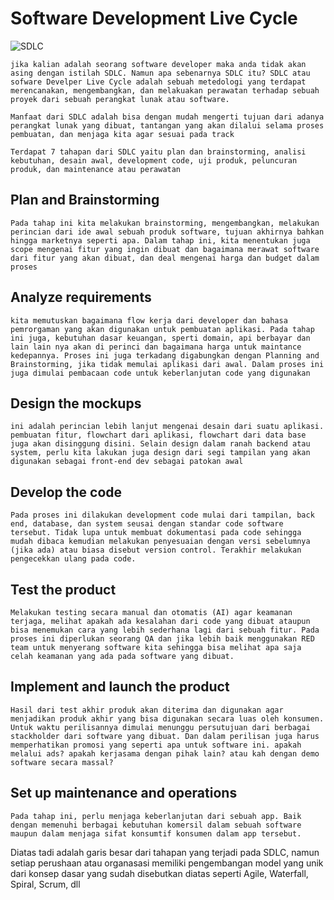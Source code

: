 # Software Development Live Cycle

![SDLC](https://miro.medium.com/max/1200/0*qZ1JOnVpPokvnr69.jpg)

    jika kalian adalah seorang software developer maka anda tidak akan asing dengan istilah SDLC. Namun apa sebenarnya SDLC itu? SDLC atau sofware Develper Live Cycle adalah sebuah metedologi yang terdapat merencanakan, mengembangkan, dan melakuakan perawatan terhadap sebuah proyek dari sebuah perangkat lunak atau software.

    Manfaat dari SDLC adalah bisa dengan mudah mengerti tujuan dari adanya perangkat lunak yang dibuat, tantangan yang akan dilalui selama proses pembuatan, dan menjaga kita agar sesuai pada track

    Terdapat 7 tahapan dari SDLC yaitu plan dan brainstorming, analisi kebutuhan, desain awal, development code, uji produk, peluncuran produk, dan maintenance atau perawatan

## Plan and Brainstorming
    Pada tahap ini kita melakukan brainstorming, mengembangkan, melakukan perincian dari ide awal sebuah produk software, tujuan akhirnya bahkan hingga marketnya seperti apa. Dalam tahap ini, kita menentukan juga scope mengenai fitur yang ingin dibuat dan bagaimana merawat software dari fitur yang akan dibuat, dan deal mengenai harga dan budget dalam proses

## Analyze requirements
    kita memutuskan bagaimana flow kerja dari developer dan bahasa pemrorgaman yang akan digunakan untuk pembuatan aplikasi. Pada tahap ini juga, kebutuhan dasar keuangan, sperti domain, api berbayar dan lain lain nya akan di perinci dan bagaimana harga untuk maintance kedepannya. Proses ini juga terkadang digabungkan dengan Planning and Brainstorming, jika tidak memulai aplikasi dari awal. Dalam proses ini juga dimulai pembacaan code untuk keberlanjutan code yang digunakan

## Design the mockups
    ini adalah perincian lebih lanjut mengenai desain dari suatu aplikasi. pembuatan fitur, flowchart dari aplikasi, flowchart dari data base juga akan disinggung disini. Selain design dalam ranah backend atau system, perlu kita lakukan juga design dari segi tampilan yang akan digunakan sebagai front-end dev sebagai patokan awal

## Develop the code
    Pada proses ini dilakukan development code mulai dari tampilan, back end, database, dan system seusai dengan standar code software tersebut. Tidak lupa untuk membuat dokumentasi pada code sehingga mudah dibaca kemudian melakukan penyesuaian dengan versi sebelumnya (jika ada) atau biasa disebut version control. Terakhir melakukan pengecekkan ulang pada code.

## Test the product 
    Melakukan testing secara manual dan otomatis (AI) agar keamanan terjaga, melihat apakah ada kesalahan dari code yang dibuat ataupun bisa menemukan cara yang lebih sederhana lagi dari sebuah fitur. Pada proses ini diperlukan seorang QA dan jika lebih baik menggunakan RED team untuk menyerang software kita sehingga bisa melihat apa saja celah keamanan yang ada pada software yang dibuat. 

## Implement and launch the product
    Hasil dari test akhir produk akan diterima dan digunakan agar menjadikan produk akhir yang bisa digunakan secara luas oleh konsumen. Untuk waktu perilisannya dimulai menunggu persutujuan dari berbagai stackholder dari software yang dibuat. Dan dalam perilisan juga harus memperhatikan promosi yang seperti apa untuk software ini. apakah melalui ads? apakah kerjasama dengan pihak lain? atau kah dengan demo software secara massal?

## Set up maintenance and operations
    Pada tahap ini, perlu menjaga keberlanjutan dari sebuah app. Baik dengan memenuhi berbagai kebutuhan komersil dalam sebuah software maupun dalam menjaga sifat konsumtif konsumen dalam app tersebut.

Diatas tadi adalah garis besar dari tahapan yang terjadi pada SDLC, namun setiap perushaan atau organasasi memiliki pengembangan model yang unik dari konsep dasar yang sudah disebutkan diatas seperti Agile, Waterfall, Spiral, Scrum, dll

